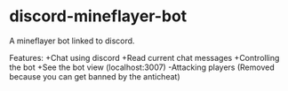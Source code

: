 # discord-mineflayer-bot
A mineflayer bot linked to discord.

Features:
+Chat using discord
+Read current chat messages
+Controlling the bot
+See the bot view (localhost:3007)
-Attacking players (Removed because you can get banned by the anticheat)

